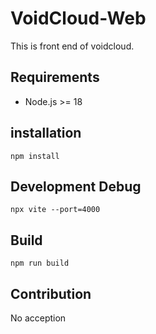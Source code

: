 # VoidCloud-Web
This is front end of voidcloud.

## Requirements
* Node.js >= 18

## installation
`npm install`

## Development Debug
`npx vite --port=4000`

## Build
`npm run build`

## Contribution
No acception